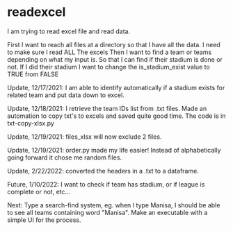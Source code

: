# readexcel
I am trying to read excel file and read data.

First I want to reach all files at a directory so that I have all the data. I need to make sure I read ALL The excels
Then I want to find a team or teams depending on what my input is. So that I can find if their stadium is done or not.
If I did their stadium I want to change the is_stadium_exist value to TRUE from FALSE

Update, 12/17/2021: I am able to identify automatically if a stadium exists for related team and put data down to excel.

Update, 12/18/2021: I retrieve the team IDs list from .txt files. Made an automation to copy txt's to excels and saved quite good time. The code is in txt-copy-xlsx.py

Update, 12/19/2021: files_xlsx will now exclude 2 files.

Update, 12/19/2021: order.py made my life easier! Instead of alphabetically going forward it chose me random files.

Update, 2/22/2022: converted the headers in a .txt to a dataframe.

Future, 1/10/2022: I want to check if team has stadium, or if league is complete or not, etc...

Next: Type a search-find system, eg. when I type Manisa, I should be able to see all teams containing word "Manisa".
Make an executable with a simple UI for the process.
